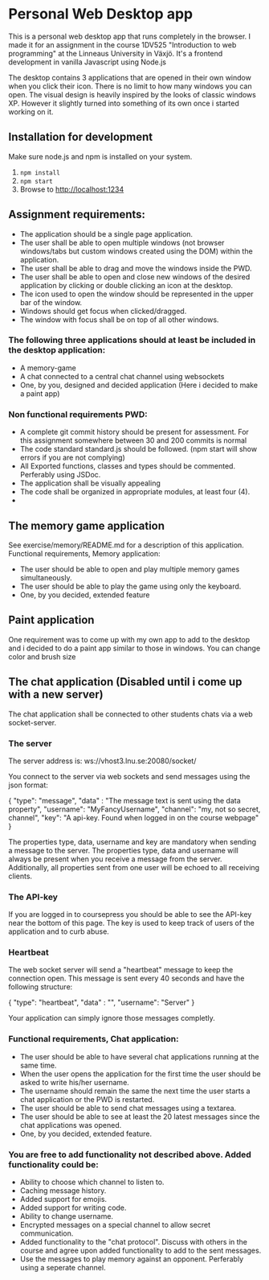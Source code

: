 # Personal Web Desktop app
This is a personal web desktop app that runs completely in the browser. I made it for an assignment in the course 1DV525 "Introduction to web programming" at the Linneaus University in Växjö. It's a frontend development in vanilla Javascript using Node.js

The desktop contains 3 applications that are opened in their own window when you click their icon. There is no limit to how many windows you can open. The visual design is heavily inspired by the looks of classic windows XP. However it slightly turned into something of its own once i started working on it.
## Installation for development
Make sure node.js and npm is installed on your system.

1. `npm install`
2. `npm start`
3. Browse to [http://localhost:1234](http://localhost:1234)

## Assignment requirements:
* The application should be a single page application.
* The user shall be able to open multiple windows (not browser windows/tabs but custom windows created using the DOM) within the application.
* The user shall be able to drag and move the windows inside the PWD.
* The user shall be able to open and close new windows of the desired application by clicking or double clicking an icon at the desktop.
* The icon used to open the window should be represented in the upper bar of the window.
* Windows should get focus when clicked/dragged.
* The window with focus shall be on top of all other windows.

### The following three applications should at least be included in the desktop application:
* A memory-game
* A chat connected to a central chat channel using websockets
* One, by you, designed and decided application (Here i decided to make a paint app)

### Non functional requirements PWD:
* A complete git commit history should be present for assessment. For this assignment somewhere between 30 and 200 commits is normal
* The code standard standard.js should be followed. (npm start will show errors if you are not complying)
* All Exported functions, classes and types should be commented. Perferably using JSDoc.
* The application shall be visually appealing
* The code shall be organized in appropriate modules, at least four (4).
*
## The memory game application

See exercise/memory/README.md for a description of this application.
Functional requirements, Memory application:
* The user should be able to open and play multiple memory games simultaneously.
* The user should be able to play the game using only the keyboard.
* One, by you decided, extended feature

## Paint application
One requirement was to come up with my own app to add to the desktop and i decided to do a paint app similar to those in windows. You can change color and brush size

## The chat application (Disabled until i come up with a new server)
The chat application shall be connected to other students chats via a web socket-server.
### The server

The server address is: ws://vhost3.lnu.se:20080/socket/

You connect to the server via web sockets and send messages using the json format:

{
  "type": "message",
  "data" : "The message text is sent using the data property",
  "username": "MyFancyUsername",
  "channel": "my, not so secret, channel",
  "key": "A api-key. Found when logged in on the course webpage"
}

The properties type, data, username and key are mandatory when sending a message to the server. The properties type, data and username will always be present when you receive a message from the server. Additionally, all properties sent from one user will be echoed to all receiving clients.
### The API-key

If you are logged in to coursepress you should be able to see the API-key near the bottom of this page. The key is used to keep track of users of the application and to curb abuse.
### Heartbeat

The web socket server will send a "heartbeat" message to keep the connection open. This message is sent every 40 seconds and have the following structure:

{
  "type": "heartbeat",
  "data" : "",
  "username": "Server"
}

Your application can simply ignore those messages completly.
### Functional requirements, Chat application:
* The user should be able to have several chat applications running at the same time.
* When the user opens the application for the first time the user should be asked to write his/her username.
* The username should remain the same the next time the user starts a chat application or the PWD is restarted.
* The user should be able to send chat messages using a textarea.
* The user should be able to see at least the 20 latest messages since the chat applications was opened.
* One, by you decided, extended feature.

### You are free to add functionality not described above. Added functionality could be:
* Ability to choose which channel to listen to.
* Caching message history.
* Added support for emojis.
* Added support for writing code.
* Ability to change username.
* Encrypted messages on a special channel to allow secret communication.
* Added functionality to the "chat protocol". Discuss with others in the course and agree upon added functionality to add to the sent messages.
* Use the messages to play memory against an opponent. Perferably using a seperate channel.
